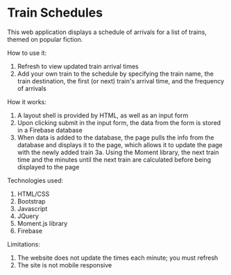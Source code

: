 # Train Schedules

This web application displays a schedule of arrivals for a list of trains, themed on popular fiction.

How to use it:
1. Refresh to view updated train arrival times
2. Add your own train to the schedule by specifying the train name, the train destination, the first (or next) train's arrival time, and the frequency of arrivals

How it works:
1. A layout shell is provided by HTML, as well as an input form
2. Upon clicking submit in the input form, the data from the form is stored in a Firebase database
3. When data is added to the database, the page pulls the info from the database and displays it to the page, which allows it to update the page with the newly added train
3a. Using the Moment library, the next train time and the minutes until the next train are calculated before being displayed to the page

Technologies used:
1. HTML/CSS
2. Bootstrap
3. Javascript
4. JQuery
5. Moment.js library
6. Firebase

Limitations:
1. The website does not update the times each minute; you must refresh
2. The site is not mobile responsive